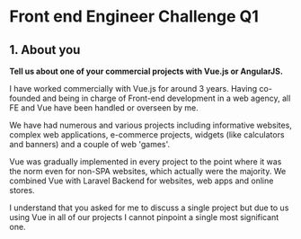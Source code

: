 # Front end Engineer Challenge Q1

## 1. About you

**Tell us about one of your commercial projects with Vue.js or AngularJS.**

I have worked commercially with Vue.js for around 3 years. Having co-founded and being in charge of Front-end development in a web agency, all FE and Vue have been handled or overseen by me.

We have had numerous and various projects including informative websites, complex web applications, e-commerce projects, widgets (like calculators and banners) and a couple of web 'games'.

Vue was gradually implemented in every project to the point where it was the norm even for non-SPA websites, which actually were the majority. We combined Vue with Laravel Backend for websites, web apps and online stores.

I understand that you asked for me to discuss a single project but due to us using Vue in all of our projects I cannot pinpoint a single most significant one.